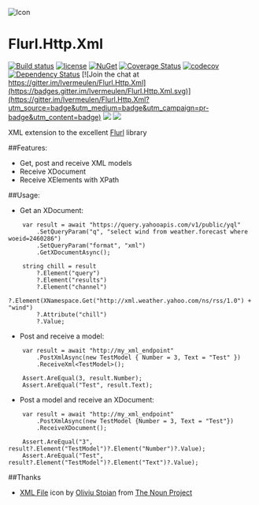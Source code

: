 ![Icon](http://i.imgur.com/llEKpRL.png?1) 
# Flurl.Http.Xml
[![Build status](https://ci.appveyor.com/api/projects/status/16qwl13xsaylb450?svg=true)](https://ci.appveyor.com/project/lvermeulen/flurl-http-xml) [![license](https://img.shields.io/github/license/lvermeulen/Flurl.Http.Xml.svg?maxAge=2592000)](https://github.com/lvermeulen/Flurl.Http.Xml/blob/master/LICENSE) [![NuGet](https://img.shields.io/nuget/v/Flurl.Http.Xml.svg?maxAge=86400)](https://www.nuget.org/packages/Flurl.Http.Xml/) [![Coverage Status](https://coveralls.io/repos/github/lvermeulen/Flurl.Http.Xml/badge.svg?branch=master)](https://coveralls.io/github/lvermeulen/Flurl.Http.Xml?branch=master)  [![codecov](https://codecov.io/gh/lvermeulen/Flurl.Http.Xml/branch/master/graph/badge.svg)](https://codecov.io/gh/lvermeulen/Flurl.Http.Xml) [![Dependency Status](https://dependencyci.com/github/lvermeulen/Flurl.Http.Xml/badge)](https://dependencyci.com/github/lvermeulen/Flurl.Http.Xml) [![Join the chat at https://gitter.im/lvermeulen/Flurl.Http.Xml](https://badges.gitter.im/lvermeulen/Flurl.Http.Xml.svg)](https://gitter.im/lvermeulen/Flurl.Http.Xml?utm_source=badge&utm_medium=badge&utm_campaign=pr-badge&utm_content=badge) ![](https://img.shields.io/badge/.net-4.5-yellowgreen.svg) ![](https://img.shields.io/badge/netstandard-1.4-yellowgreen.svg)

XML extension to the excellent [Flurl](https://github.com/tmenier/Flurl) library

##Features:
* Get, post and receive XML models
* Receive XDocument
* Receive XElements with XPath

##Usage:

* Get an XDocument:
~~~~
    var result = await "https://query.yahooapis.com/v1/public/yql"
        .SetQueryParam("q", "select wind from weather.forecast where woeid=2460286")
        .SetQueryParam("format", "xml")
        .GetXDocumentAsync();

    string chill = result
        ?.Element("query")
        ?.Element("results")
        ?.Element("channel")
        ?.Element(XNamespace.Get("http://xml.weather.yahoo.com/ns/rss/1.0") + "wind")
        ?.Attribute("chill")
        ?.Value;
~~~~

* Post and receive a model:
~~~~
    var result = await "http://my_xml_endpoint"
        .PostXmlAsync(new TestModel { Number = 3, Text = "Test" })
        .ReceiveXml<TestModel>();

    Assert.AreEqual(3, result.Number);
    Assert.AreEqual("Test", result.Text);
~~~~

* Post a model and receive an XDocument:
~~~~
    var result = await "http://my_xml_endpoint"
        .PostXmlAsync(new TestModel {Number = 3, Text = "Test"})
        .ReceiveXDocument();

    Assert.AreEqual("3", result?.Element("TestModel")?.Element("Number")?.Value);
    Assert.AreEqual("Test", result?.Element("TestModel")?.Element("Text")?.Value);
~~~~

##Thanks
* [XML File](https://thenounproject.com/term/xml-file/320630/) icon by [Oliviu Stoian](https://thenounproject.com/smashicons/) from [The Noun Project](https://thenounproject.com)
